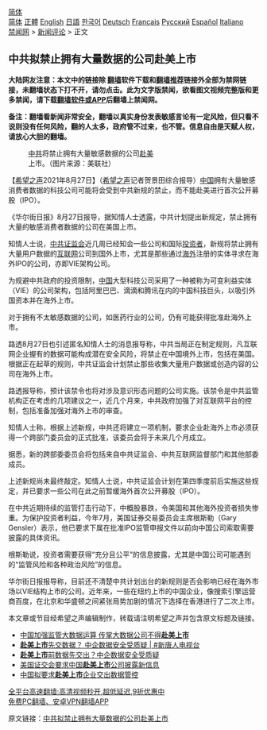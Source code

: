 <!-- 面包屑导航 --> <div class="breadcrumb"><!-- GTranslate: https://gtranslate.io/ -->  <div class="switcher notranslate">  <div class="selected">  <a href="#" onclick="return false;"> 简体</a>  </div>  <div class="option">  <a href="https://www.bannedbook.org" onclick="doGTranslate('zh-CN|zh-CN');jQuery('div.switcher div.selected a').html(jQuery(this).html());return false;" title="简体中文" class="nturl selected"> 简体</a>  <a href="https://www.bannedbook.org/zh-tw/" onclick="doGTranslate('zh-CN|zh-TW');jQuery('div.switcher div.selected a').html(jQuery(this).html());return false;" title="繁體中文" class="nturl"> 正體</a>  <a href="https://www.bannedbook.org/en/" onclick="doGTranslate('zh-CN|en');jQuery('div.switcher div.selected a').html(jQuery(this).html());return false;" title="English" class="nturl"> English</a>  <a href="https://www.bannedbook.org/ja/" onclick="doGTranslate('zh-CN|ja');jQuery('div.switcher div.selected a').html(jQuery(this).html());return false;" title="日本語" class="nturl"> 日語</a>  <a href="https://www.bannedbook.org/ko/" onclick="doGTranslate('zh-CN|ko');jQuery('div.switcher div.selected a').html(jQuery(this).html());return false;" title="한국어" class="nturl"> 한국어</a>  <a href="https://www.bannedbook.org/de/" onclick="doGTranslate('zh-CN|de');jQuery('div.switcher div.selected a').html(jQuery(this).html());return false;" title="Deutsch" class="nturl"> Deutsch</a>  <a href="https://www.bannedbook.org/fr/" onclick="doGTranslate('zh-CN|fr');jQuery('div.switcher div.selected a').html(jQuery(this).html());return false;" title="Français" class="nturl"> Français</a>  <a href="https://www.bannedbook.org/ru/" onclick="doGTranslate('zh-CN|ru');jQuery('div.switcher div.selected a').html(jQuery(this).html());return false;" title="Русский" class="nturl"> Русский</a>  <a href="https://www.bannedbook.org/es/" onclick="doGTranslate('zh-CN|es');jQuery('div.switcher div.selected a').html(jQuery(this).html());return false;" title="Español" class="nturl"> Español</a>  <a href="https://www.bannedbook.org/it/" onclick="doGTranslate('zh-CN|it');jQuery('div.switcher div.selected a').html(jQuery(this).html());return false;" title="Italiano" class="nturl"> Italiano</a>  </div>  </div>      <div class='breadcrumb-sub'><!-- Breadcrumb NavXT 6.3.0 --> <a href="https://www.bannedbook.org/" class="home">禁闻网</a> &gt; <a href="https://www.bannedbook.org/bnews/comments/" class="category">新闻评论</a> &gt; 正文</div></div><h2>中共拟禁止拥有大量数据的公司赴美上市</h2> <p class="notice"><b>大陆网友注意：本文中的链接除 <a href="https://github.com/bannedbook/fanqiang" >翻墙</a>软件下载和<a href="https://github.com/killgcd/justmysocks/blob/master/README.md">翻墙推荐</a>链接外全部为禁网链接，未翻墙状态下打不开，请勿点击。此为文字版禁闻，欲看图文视频完整版和更多禁闻，请下载<a href="https://github.com/bannedbook/fanqiang">翻墙软件或APP</a>后翻墙上禁闻网。</p><p>备注：翻墙看新闻非常安全，翻墙以真实身份发表敏感言论有一定风险，但只看不说则没有任何风险，翻的人太多，政府管不过来，也不管。信息自由是天赋人权，请放心大胆的翻墙。</b></p>  <div class="entry"> <figure> <p><figcaption><a href="https://www.bannedbook.org/bnews/tag/%e4%b8%ad%e5%85%b1/" class="st_tag internal_tag" rel="tag" title="标签 中共 下的日志">中共</a>将禁止拥有大量敏感数据的公司<a href="https://www.bannedbook.org/bnews/tag/%E8%B5%B4%E7%BE%8E/" class="st_tag internal_tag" rel="tag" title="标签 赴美 下的日志">赴美</a>上市。（图片来源：美联社）</figcaption></figure> <p>【<span class='wp_keywordlink_affiliate'><a href="https://www.soundofhope.org" title="希望之声" target="_blank">希望之声</a></span>2021年8月27日】（<a href="https://www.bannedbook.org/bnews/tag/%e5%b8%8c%e6%9c%9b%e4%b9%8b%e5%a3%b0/" class="st_tag internal_tag" rel="tag" title="标签 希望之声 下的日志">希望之声</a>记者贺景田综合报导）<span class='wp_keywordlink_affiliate'><a href="https://www.bannedbook.org/" title="中国" target="_blank">中国</a></span>拥有大量敏感消费者数据的科技公司可能将会受到中共新规的禁止，而不能赴美进行首次公开募股（IPO）。</p> <p>《华尔街日报》8月27日报导，据知情人士透露，中共计划提出新规定，禁止拥有大量的敏感消费者数据的公司在美国上市。</p> <p>知情人士说，<a href="https://www.bannedbook.org/bnews/tag/%E4%B8%AD%E5%85%B1%E8%AF%81%E7%9B%91%E4%BC%9A/" class="st_tag internal_tag" rel="tag" title="标签 中共证监会 下的日志">中共证监会</a>近几周已经知会一些公司和国际<a href="https://www.bannedbook.org/bnews/tag/%e6%8a%95%e8%b5%84%e8%80%85/" class="st_tag internal_tag" rel="tag" title="标签 投资者 下的日志">投资者</a>，新规将禁止拥有大量用户数据的<a href="https://www.bannedbook.org/bnews/tag/%e4%ba%92%e8%81%94%e7%bd%91/" class="st_tag internal_tag" rel="tag" title="标签 互联网 下的日志">互联网</a>公司到国外上市，尤其是那些通过<a href="https://www.bannedbook.org/bnews/tag/%E6%B5%B7%E5%A4%96/" class="st_tag internal_tag" rel="tag" title="标签 海外 下的日志">海外</a>注册的实体寻求在海外IPO的公司，亦即VIE架构公司。</p> <p>为规避中共政府的投资限制，<a href="https://www.bannedbook.org/bnews/tag/%E4%B8%AD%E5%9B%BD/" class="st_tag internal_tag" rel="tag" title="标签 中国 下的日志">中国</a>大型科技公司采用了一种被称为可变利益实体（VIE）的公司架构，包括阿里巴巴、滴滴和腾讯在内的中国科技巨头，以吸引外国资本并在海外上市。</p>  <p>对于拥有不太敏感数据的公司，如医药行业的公司，仍有可能获得批准赴海外上市。</p> <p>路透8月27日也引述匿名知情人士的消息报导称，中共当局正在制定规则，凡互联网企业握有的数据可能构成潜在安全风险，将禁止在中国境外上市，包括在美国。根据正在起草的规则，中共证监会计划禁止那些收集大量用户数据或创造内容的公司在海外上市。</p> <p>路透报导称，预计该禁令也将对涉及意识形态问题的公司实施。该禁令是中共监管机构正在考虑的几项建议之一，近几个月来，中共政府加强了对互联网平台的控制，包括准备加强对海外上市的审查。</p> <p>知情人士称，根据上述新规，中共还将建立一项机制，要求企业赴海外上市必须获得一个跨部门委员会的正式批准，该委员会将于未来几个月成立。</p>  <p>据悉，新的跨部委委员会将包括来自中共证监会、中共互联网监督部门和其他部委成员。</p> <p>上述新规尚未最终敲定。知情人士说，中共证监会计划在第四季度前后实施这些规定，并已要求一些公司在此之前暂缓海外首次公开募股（IPO）。</p> <p>在中共近期持续的监管打击行动下，中概股暴跌，令美国和其他海外投资者损失惨重。为保护投资者利益，今年7月，美国证券交易委员会主席根斯勒（Gary Gensler）表示，他已要求下属在批准IPO监管申报文件以前向中国公司索取需要披露的具体资讯。</p> <p>根斯勒说，投资者需要获得“充分且公平”的信息披露，尤其是中国公司可能遇到的“监管风险和各种政治风险”的信息。</p>  <p>华尔街日报报导称，目前还不清楚中共计划出台的新规则是否会影响已经在海外市场以VIE结构上市的公司。近年来，一些在纽约上市的中国企业，像搜索引擎运营商百度，在北京和华盛顿之间紧张局势加剧的情况下选择在香港进行了二次上市。</p> <p>本文章或节目经希望之声编辑制作，转载请注明希望之声并包含原文标题及链接。 </p> <ul class='op-related-articles' title='相关阅读'> <li><a href='https://www.bannedbook.org/bnews/headline/20210827/1614411.html' target='_blank'>中国加强监管大数据运算 传掌大数据公司不得<b>赴美上市</b></a></li> <li><a href='https://www.bannedbook.org/bnews/bannedvideo/20210825/1612490.html' target='_blank'><b>赴美上市</b>先交数据？ 中企数据安全受质疑 | #新唐人电视台</a></li> <li><a href='https://www.bannedbook.org/bnews/taiwannews/20210824/1612448.html' target='_blank'><b>赴美上市</b>前数据先交出？中企数据安全受质疑</a></li> <li><a href='https://www.bannedbook.org/bnews/headline/20210824/1612437.html' target='_blank'>美国证交会要求中国<b>赴美上市</b>公司披露新信息</a></li> <li><a href='https://www.bannedbook.org/bnews/headline/20210821/1610544.html' target='_blank'>中国拟要求<b>赴美上市</b>企业交出数据管控</a></li> </ul> <p class="texttj"> <a href="https://github.com/bannedbook/fanqiang/wiki/V2ray%E6%9C%BA%E5%9C%BA" target="_blank">全平台高速翻墙:高清视频秒开,超低延迟,9折优惠中</a><br/> <a href="https://github.com/bannedbook/fanqiang/wiki/%E7%A6%81%E9%97%BB%E7%BD%91%E5%AE%89%E5%8D%93%E7%BF%BB%E5%A2%99%E6%96%B0%E9%97%BBAPP" target="_blank">免费PC翻墙、安卓VPN翻墙APP</a></p><p>原文链接：<a class="src_link"  href="https://www.soundofhope.org/post/539528" target="_blank">中共拟禁止拥有大量数据的公司赴美上市</a></p> <a name='sharetosocial'></a>  <div style="margin-bottom:5px;padding-bottom:5px;clear:both"> <div id="archive-pix-1" class="banner-ads"> <!-- AuctionX Display platform tag START --> <div id="26318x728x90x621x_ADSLOT2" clicktrack="%%CLICK_URL_ESC%%"></div> <!-- AuctionX Display platform tag END --> </div> <div id="archive-pix-2" class="banner-ads"> <!-- AuctionX Display platform tag START --> <div id="26315x300x250x621x_ADSLOT2" clicktrack="%%CLICK_URL_ESC%%"></div> <!-- AuctionX Display platform tag END --> </div> </div>  <div id="archive-pix-1" class="banner-ads"> <!-- AuctionX Display platform tag START --> <div id="26318x728x90x621x_ADSLOT3" clicktrack="%%CLICK_URL_ESC%%"></div> <!-- AuctionX Display platform tag END --> </div> </div><!--END ENTRY--> 